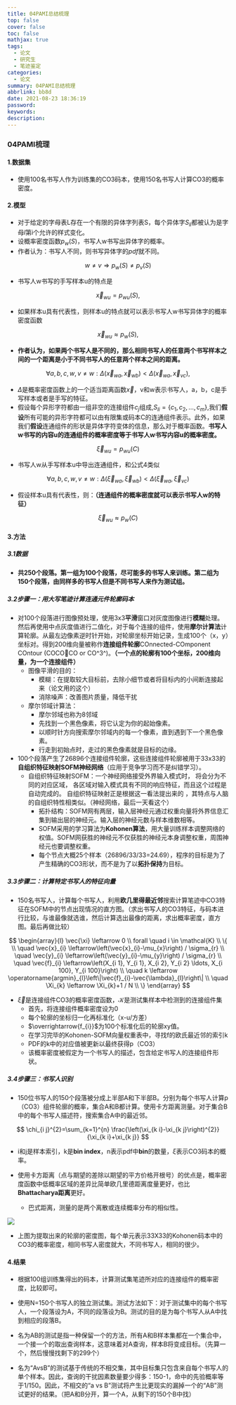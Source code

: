 ```yaml
---
title: 04PAMI总结梳理
top: false
cover: false
toc: false
mathjax: true
tags:
  - 论文
  - 研究生
  - 笔迹鉴定
categories:
  - 论文
summary: 04PAMI总结梳理
abbrlink: bb8d
date: 2021-08-23 18:36:19
password:
keywords:
description:
---
```

### 04PAMI梳理

#### 1.数据集

- 使用100名书写人作为训练集的CO3码本，使用150名书写人计算CO3的概率密度。

#### 2.模型

- 对于给定的字母表L存在一个有限的异体字列表S，每个异体字$S_{li}$都被认为是字母$l$第i个允许的样式变化。
- 设概率密度函数$p_w(S)$，书写人w书写出异体字的概率。
- 作者认为：书写人不同，则书写异体字的$pdf$就不同。

$$
w \neq v \Rightarrow p_{w}(S) \neq p_{v}(S)
$$

- 书写人w书写的手写样本u的特点是

$$
\vec{x}_{w u}=p_{w u}(S),
$$

- 如果样本u具有代表性，则样本u的特点就可以表示书写人w书写异体字的概率密度函数

$$
\vec{x}_{w u} \approx p_{w}(S) \text {, }
$$

- **作者认为，如果两个书写人是不同的，那么相同书写人的任意两个书写样本之间的一个距离是小于不同书写人的任意两个样本之间的距离。**

$$
\forall a, b, c, w, v \neq w: \Delta\left(\vec{x}_{w a}, \vec{x}_{w b}\right)<\Delta\left(\vec{x}_{w a}, \vec{x}_{v c}\right),
$$

  - $\Delta$是概率密度函数上的一个适当距离函数$\vec{x}$，v和w表示书写人，a，b，c是手写样本或者是手写的特征。
  - 假设每个异形字符都由一组非空的连接组件$c_j$组成,$S_{l i}=\left\{c_{1}, c_{2}, \ldots, c_{m}\right\}$,我们**假设**所有可能的异形字符都可以由有限集或码本C的连通组件表示。此外，如果我们**假设**连通组件的形状是异体字符变体的信息，那么对于概率函数。**书写人w书写的内容u的连通组件的概率密度等于书写人w书写内容u的概率密度。**

$$
\vec{\xi}_{w u}=p_{w u}(C)
$$

- 书写人w从手写样本u中导出连通组件，和公式4类似

$$
\forall a, b, c, w, v \neq w: \Delta\left(\vec{\xi}_{w a}, \vec{\xi}_{w b}\right)<\Delta\left(\vec{\xi}_{w a}, \vec{\xi}_{v c}\right)
$$

- 假设样本u具有代表性，则：**（连通组件的概率密度就可以表示书写人w的特征）**

$$
\vec{\xi}_{w u} \approx p_{w}(C)
$$

#### 3.方法

##### 3.1数据

- **共250个段落。第一组为100个段落，尽可能多的书写人来训练。第二组为150个段落，由同样多的书写人但是不同书写人来作为测试组。**

##### 3.2步骤一：用大写笔迹计算连通元件轮廓码本

- 对100个段落进行图像预处理，使用3x3**平滑**窗口对灰度图像进行**模糊**处理。然后再使用中点灰度值进行二值化，对于每个连接的组件，使用**摩尔计算法**计算轮廓。从最左边像素逆时针开始，对轮廓坐标开始记录，生成100个（x，y）坐标对。得到200维向量被称作**连接组件轮廓**COnnected-COmponent COntour (COCOCO or CO^3^)。**（一个点的轮廓有100个坐标，200维向量，为一个连接组件）**
  - 图像平滑的目的：
    - 模糊：在提取较大目标前，去除小细节或者将目标内的小间断连接起来（论文用的这个）
    - 消除噪声：改善图片质量，降低干扰
  - 摩尔邻域计算法：
    - 摩尔邻域也称为8邻域
    - 先找到一个黑色像素，将它认定为你的起始像素。
    - 以顺时针方向搜索摩尔邻域内的每一个像素，直到遇到下一个黑色像素。
    - 行走到初始点时，走过的黑色像素就是目标的边缘。
- 100个段落产生了26896个连接组件轮廓，这些连接组件轮廓被用于33x33的**自组织特征映射SOFM神经网络**（应用于竞争学习而不是纠错学习）。
  - 自组织特征映射SOFM：一个神经网络接受外界输入模式时， 将会分为不同的对应区域， 各区域对输入模式具有不同的响应特征，而且这个过程是自动完成的。 自组织特征映射正是根据这一看法提出来的 ，其特点与人脑的自组织特性相类似。（神经网络，最后一天看这个）
    - 拓扑结构：SOFM网有两层，输入层神经元通过权重向量将外界信息汇集到输出层的神经元。输入层的神经元数与样本维数相等。
    - SOFM采用的学习算法为**Kohonen算法**，用大量训练样本调整网络的权值。SOFM网获胜的神经元不仅获胜的神经元本身调整权重，周围神经元也要调整权重。
    - 每个节点大概25个样本（26896/33/33=24.69），程序的目标是为了产生精确的CO3形状，而不是为了以**拓扑保持**为目标。

##### 3.3步骤二：计算特定书写人的特征向量

- 150名书写人，计算每个书写人，利用**欧几里得最近邻**搜索计算笔迹中CO3特征在SOFM中的节点出现情况的直方图。（求出书写人的CO3特征，与码本进行比较，与谁最像就选谁，然后计算选出最像的距离，求出概率密度，直方图。最后再做比较）

$$
\begin{array}{l}
\vec{\xi} \leftarrow 0 \\
forall \quad i \in \mathcal{K} \\
\{ \\
\quad \vec{x}_{i} \leftarrow\left(\vec{x}_{i}-\mu_{x}\right) / \sigma_{r} \\
\quad \vec{y}_{i} \leftarrow\left(\vec{y}_{i}-\mu_{y}\right) / \sigma_{r} \\
\quad \vec{f}_{i} \leftarrow\left(X_{i 1}, Y_{i 1}, X_{i 2}, Y_{i 2} \ldots, X_{i 100}, Y_{i 100}\right) \\
\quad k \leftarrow \operatorname{argmin}_{l}\left\|\vec{f}_{i}-\vec{\lambda}_{l}\right\| \\
\quad \Xi_{k} \leftarrow \Xi_{k}+1 / N \\
\}
\end{array}
$$

- $\vec{\xi}$是连接组件CO3的概率密度函数，$\mathcal{K}$是测试集样本中检测到的连接组件集
  - 首先，将连接组件概率密度设为0
  - 每个轮廓的坐标归一化再标准化（x-u/方差）
  - $\overrightarrow{f_{i}}$为100个标准化后的轮廓xy值。
  - 在学习完毕的Kohonen-SOFM向量权重表中，寻找f的欧氏最近邻的索引k
  - PDF的k中的对应值被更新以最终获得p（CO3）
  - 该概率密度被假定为一个书写人的描述，包含给定书写人的连接组件形状。

##### 3.4步骤三：书写人识别

- 150位书写人的150个段落被分成上半部A和下半部B。分别为每个书写人计算p（CO3）组件轮廓的概率，集合A和B都计算。使用卡方距离测量。对于集合B中的每个书写人描述符，搜索集合A中的最近邻。

$$
\chi_{i j}^{2}=\sum_{k=1}^{n} \frac{\left(\xi_{k i}-\xi_{k j}\right)^{2}}{\xi_{k i}+\xi_{k j}}
$$

- i和j是样本索引，k是**bin index**，n表示pdf中**bin**的数量，${\xi}$表示CO3码本的概率。

- 使用卡方距离（点与期望的差除以期望的平方价格开根号）的优点是，概率密度函数中低概率区域的差异比简单欧几里德距离度量更好，也比**Bhattacharya距离**更好。
  - 巴式距离，测量的是两个离散或连续概率分布的相似性。

![](https://leng-mypic.oss-cn-beijing.aliyuncs.com/20210823130705.png)

- 上图为提取出来的轮廓的密度图，每个单元表示33X33的Kohonen码本中的CO3的概率密度，相同书写人密度就大，不同书写人，相同的很少。

#### 4.结果

- 根据100组训练集得出的码本，计算测试集笔迹所对应的连接组件的概率密度，比较即可。

- 使用N=150个书写人的独立测试集。测试方法如下：对于测试集中的每个书写人，一个段落设为A，不同的段落设为B。测试的目的是为每个书写人从A中找到相应的段落B。
- 名为AB的测试是指一种保留一个的方法，所有A和B样本集都在一个集合中，一个接一个的取出查询样本，这意味着对A查询，样本B将变成目标。（先算一个，然后慢慢找剩下的299个）
- 名为“AvsB”的测试基于传统的不相交集，其中目标集只包含来自每个书写人的单个样本。因此，查询的干扰因素数量要少得多：150-1，命中的先验概率等于1/150。因此，不相交的“a vs B”测试将产生比更现实的漏掉一个的“AB”测试更好的结果。（把A和B分开，算一个A，从剩下的150个B中找）












